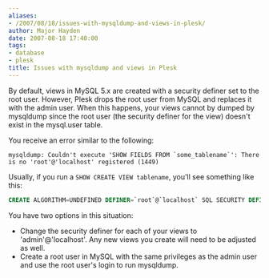 ```yaml
---
aliases:
- /2007/08/18/issues-with-mysqldump-and-views-in-plesk/
author: Major Hayden
date: 2007-08-18 17:40:00
tags:
- database
- plesk
title: Issues with mysqldump and views in Plesk
---
```


By default, views in MySQL 5.x are created with a security definer set to the root user. However, Plesk drops the root user from MySQL and replaces it with the admin user. When this happens, your views cannot by dumped by mysqldump since the root user (the security definer for the view) doesn't exist in the mysql.user table.

You receive an error similar to the following:

```
mysqldump: Couldn't execute 'SHOW FIELDS FROM `some_tablename`': There is no 'root'@'localhost' registered (1449)
```

Usually, if you run a `SHOW CREATE VIEW tablename`, you'll see something like this:

```sql
CREATE ALGORITHM=UNDEFINED DEFINER=`root`@`localhost` SQL SECURITY DEFINER VIEW `some_tablename` AS select distinct `some_database`.`some_tablename`.`some_column` AS `alias` from `some_tablename`
```

You have two options in this situation:

  * Change the security definer for each of your views to 'admin'@'localhost'. Any new views you create will need to be adjusted as well.
  * Create a root user in MySQL with the same privileges as the admin user and use the root user's login to run mysqldump.
